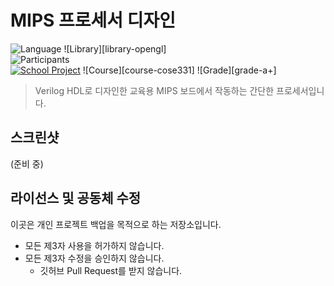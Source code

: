 # MIPS 프로세서 디자인

![Language][language-verilog-hdl]
![Library][library-opengl]
<br>
![Participants][participants-solo]
<br>
[![School Project][korea-university-image]][korea-university-cs-url]
![Course][course-cose331]
![Grade][grade-a+]

> Verilog HDL로 디자인한 교육용 MIPS 보드에서 작동하는 간단한 프로세서입니다.

## 스크린샷

(준비 중)

## 라이선스 및 공동체 수정

이곳은 개인 프로젝트 백업을 목적으로 하는 저장소입니다.

  * 모든 제3자 사용을 허가하지 않습니다.
  * 모든 제3자 수정을 승인하지 않습니다.
    * 깃허브 Pull Request를 받지 않습니다.

<!-- Image definitions -->
[korea-university-image]: https://img.shields.io/badge/Institution-Korea%20University-red
[korea-university-cs-url]: http://cs.korea.ac.kr
[course-cose222]: https://img.shields.io/badge/Course-Computer%20Architecture-brightgreen
[language-verilog-hdl]: https://img.shields.io/badge/Language-Verilog%20HDL-orange
[grade-b+]: https://img.shields.io/badge/Grade-B%2B-yellow
[participants-solo]: https://img.shields.io/badge/Participants-Solo%20Project-7aa3cc
